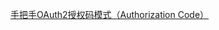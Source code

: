 [手把手OAuth2授权码模式（Authorization Code）](https://blog.csdn.net/xuejianxinokok/article/details/124517052)